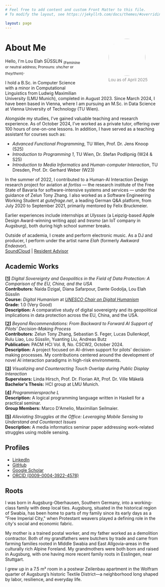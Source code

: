 ```yaml
---
# Feel free to add content and custom Front Matter to this file.
# To modify the layout, see https://jekyllrb.com/docs/themes/#overriding-theme-defaults

layout: page
---
```


<figure style="margin-bottom: 0; padding: 0px 0px 40px 50px; float: right; max-width: 30%; height: auto; @media only screen and (max-width: 780px) { float: none; }">
  <img style="width: 120px; border-radius: 50%" src="https://avatars.githubusercontent.com/u/15147703?v=4">
  <figcaption style="color: #828282; padding-top: 5px; font-size: 10pt;">Lou as of April 2025</figcaption>
</figure>

<h1>About Me</h1>

<p>
  Hello, I'm Lou Elah SÜSSLIN
  <sub>(Feminine or neutral address; Pronouns: <i>she/her</i> or <i>they/them</i>)</sub>.
</p>

<p>
  I hold a B.Sc. in Computer Science with a minor in Computational Linguistics from Ludwig Maximilian University (LMU Munich), completed in August 2023. Since March 2024, I have been based in Vienna, where I am pursuing an M.Sc. in Data Science at Vienna University of Technology (TU Wien).
</p>

<p>
  Alongside my studies, I’ve gained valuable teaching and research experience. As of October 2024, I’ve worked as a private tutor, offering over 100 hours of one-on-one lessons. In addition, I have served as a teaching assistant for courses such as:
</p>
<ul>
  <li><em>Advanced Functional Programming</em>, TU Wien, Prof. Dr. Jens Knoop (S25)</li>
  <li><em>Introduction to Programming 1</em>, TU Wien, Dr. Stefan Podlipnig (W24 &amp; S25)</li>
  <li><em>Introduction to Media Informatics</em> and <em>Human-computer Interaction</em>, TU Dresden, Prof. Dr. Gerhard Weber (W23)</li>
</ul>

<p>
  In the summer of 2022, I contributed to a Human-AI Interaction Design research project for aviation at <em>fortiss</em> — the research institute of the Free State of Bavaria for software-intensive systems and services — under the guidance of Zelun Tony Zhang. I also worked as a Software Engineering Working Student at <em>gutefrage.net</em>, a leading German Q&A platform, from July 2020 to September 2021, primarily mentored by Felix Bruckmeier.
</p>

<p>
  Earlier experiences include internships at <em>Ulysses</em> (a Leipzig-based Apple Design Award-winning writing app) and <em>tresmo</em> (an IoT company in Augsburg), both during high school summer breaks.
</p>

<p>
  Outside of academia, I create and perform electronic music. As a DJ and producer, I perform under the artist name <em>Elah</em> (formerly <em>Awkward Endeavor</em>).<br>
  <a href="https://soundcloud.com/awkwardendeavor">SoundCloud</a> | 
  <a href="https://www.residentadvisor.net/dj/elah">Resident Advisor</a>
</p>

<h2>Academic Works</h2>
<ul style="list-style-type: none; padding: 0; margin: 0; display: flex; flex-direction: column; gap: 10px;">
    <li><strong>[<a href="http://doi.org/10.13140/RG.2.2.29957.87522">1</a>]</strong> <i>Digital Sovereignty and Geopolitics in the Field of Data Protection: A Comparison of the EU, China, and the USA</i><br>
        <strong>Contributors:</strong> Naida Dzigal, Diana Safarpour, Dante Godolja, Lou Elah Süsslin<br>
        <strong>Course:</strong> <i>Digital Humanism</i> at <a href="https://informatics.tuwien.ac.at/digital-humanism/"><i>UNESCO Chair on Digital Humanism</i></a><br>
        <strong>Grade:</strong> 1.0 (Very Good)<br>
        <strong>Description:</strong> A comparative study of digital sovereignty and its geopolitical implications in data protection across the EU, China, and the USA.
    </li>
    <li><strong>[<a href="https://arxiv.org/abs/2406.08959">2</a>]</strong> <i>Beyond Recommendations: From Backward to Forward AI Support of Pilots’ Decision-Making Process</i><br>
        <strong>Contributors:</strong> Zelun Tony Zhang, Sebastian S. Feger, Lucas Dullenkopf, Rulu Liao, Lou Süsslin, Yuanting Liu, Andreas Butz<br>
        <strong>Publication:</strong> PACM HCI Vol. 8, No. CSCW2, October 2024.<br>
        <strong>Description:</strong> A project focused on AI-driven support for pilots' decision-making processes. My contributions centered around the development of novel AI interaction paradigms in high-risk environments.
    </li>
    <li><strong>[<a href="https://www.researchgate.net/publication/371987298_Visualizing_and_Counteracting_Touch_Overlap_during_Public_Display_Interaction">3</a>]</strong> <i>Visualizing and Counteracting Touch Overlap during Public Display Interaction</i><br>
        <strong>Supervisors:</strong> Linda Hirsch, Prof. Dr. Florian Alt, Prof. Dr. Ville Mäkelä<br>
        <strong>Bachelor's Thesis:</strong> HCI group at LMU Munich.
    </li>
    <li><strong>[<a href="https://github.com/luki/programmiersprache-l">4</a>]</strong> <i>Programmiersprache L</i><br>
        <strong>Description:</strong> A logical programming language written in Haskell for a practical seminar.<br>
        <strong>Group Members:</strong> Marco D'Amelio, Maximilian Seilmaier.
    </li>
    <li><strong>[<a href="https://github.com/luki/alleviating-struggles-in-the-office">5</a>]</strong> <i>Alleviating Struggles at the Office: Leveraging Mobile Sensing to Understand and Counteract Issues</i><br>
        <strong>Description:</strong> A media informatics seminar paper addressing work-related struggles using mobile sensing.
    </li>
</ul>


<h2>Profiles</h2>
<ul>
    <li><a href="https://www.linkedin.com/in/suesslin/">LinkedIn</a></li>
    <li><a href="https://github.com/suesslin">GitHub</a></li>
    <li><a href="https://scholar.google.com/citations?user=uHkKGk4AAAAJ">Google Scholar</a></li>
    <li><a href="https://orcid.org/0009-0004-3922-4578">ORCID (0009-0004-3922-4578)</a></li>
</ul>


<h2>Roots</h2>
<p>
  I was born in Augsburg-Oberhausen, Southern Germany, into a working-class family with deep local ties. Augsburg, situated in the historical region of Swabia, has been home to parts of my family since its early days as a "Free Imperial City," when Protestant weavers played a defining role in the city's social and economic fabric.
</p>

<p>
  My mother is a trained postal worker, and my father worked as a demolition contractor. Both of my grandfathers were butchers by trade and came from farming families rooted in Middle Swabia and East Allgovia–areas in the culturally rich Alpine Foreland. My grandmothers were both born and raised in Augsburg, with one having more recent family roots in Esslingen, near Stuttgart.
</p>

<p>
  I grew up in a 7.5 m² room in a postwar Zeilenbau apartment in the Wolfram quarter of Augsburg’s historic Textile District—a neighborhood long shaped by labor, resilience, and everyday life.
</p>

